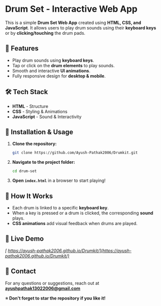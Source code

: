# Drum Set - Interactive Web App

This is a simple **Drum Set Web App** created using **HTML, CSS, and JavaScript**. It allows users to play drum sounds using their **keyboard keys** or by **clicking/touching** the drum pads.

## 🎵 Features
- Play drum sounds using **keyboard keys**.
- Tap or click on the **drum elements** to play sounds.
- Smooth and interactive **UI animations**.
- Fully responsive design for **desktop & mobile**.

## 🛠 Tech Stack
- **HTML** - Structure
- **CSS** - Styling & Animations
- **JavaScript** - Sound & Interactivity

## 🚀 Installation & Usage
1. **Clone the repository:**
   ```bash
   git clone https://github.com/Ayush-Pathak2006/Drumkit.git
   ```
2. **Navigate to the project folder:**
   ```bash
   cd drum-set
   ```
3. **Open `index.html`** in a browser to start playing!

## 🎨 How It Works
- Each drum is linked to a specific **keyboard key**.
- When a key is pressed or a drum is clicked, the corresponding **sound** plays.
- **CSS animations** add visual feedback when drums are played.

## 📌 Live Demo
*[ https://ayush-pathak2006.github.io/Drumkit/](https://ayush-pathak2006.github.io/Drumkit/)*

## 📧 Contact
For any questions or suggestions, reach out at **ayushpathak13022006@gmail.com**

**⭐ Don't forget to star the repository if you like it!**

